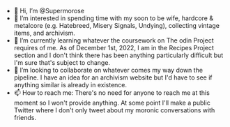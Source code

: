 - 👋 Hi, I’m @Supermorose
- 👀 I’m interested in spending time with my soon to be wife, hardcore & metalcore (e.g. Hatebreed, Misery Signals, Undying), collecting vintage items, and archivism.
- 🌱 I’m currently learning whatever the coursework on The odin Project requires of me. As of December 1st, 2022, I am in the Recipes Project section and I don't think there has been anything particularly difficult but I'm sure that's subject to change.
- 💞️ I’m looking to collaborate on whatever comes my way down the pipeline. I have an idea for an archivism website but I'd have to see if anything similar is already in existence.
- 📫 How to reach me: There's no need for anyone to reach me at this moment so I won't provide anything. At some point I'll make a public Twitter where I don't only tweet about my moronic conversations with friends.

<!---
Supermorose/Supermorose is a ✨ special ✨ repository because its `README.md` (this file) appears on your GitHub profile.
You can click the Preview link to take a look at your changes.
--->
